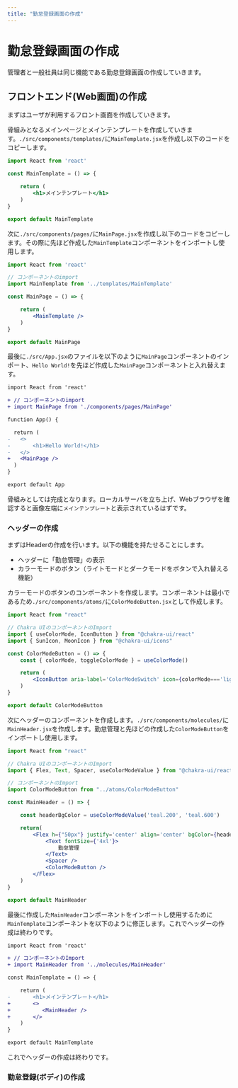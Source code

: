 ```yaml
---
title: "勤怠登録画面の作成"
---
```


# 勤怠登録画面の作成

管理者と一般社員は同じ機能である勤怠登録画面の作成していきます。

## フロントエンド(Web画面)の作成

まずはユーザが利用するフロント画面を作成していきます。

骨組みとなるメインページとメインテンプレートを作成していきます。`./src/components/templates/`に`MainTemplate.jsx`を作成し以下のコードをコピーします。

```jsx:./src/components/templates/MainTemplate.jsx
import React from 'react'

const MainTemplate = () => {

    return (
        <h1>メインテンプレート</h1>
    )
}

export default MainTemplate
```

次に`./src/components/pages/`に`MainPage.jsx`を作成し以下のコードをコピーします。その際に先ほど作成した`MainTemplate`コンポーネントをインポートし使用します。

```jsx:./src/components/pages/MainPage.jsx
import React from 'react'

// コンポーネントのimport
import MainTemplate from '../templates/MainTemplate'

const MainPage = () => {

    return (
        <MainTemplate />
    )
}

export default MainPage
```

最後に`./src/App.jsx`のファイルを以下のように`MainPage`コンポーネントのインポート、`Hello World!`を先ほど作成した`MainPage`コンポーネントと入れ替えます。

```diff jsx:./src/App.jsx
import React from 'react'

+ // コンポーネントのimport
+ import MainPage from './components/pages/MainPage'

function App() {

  return (
-   <>
-       <h1>Hello World!</h1>
-   </>
+   <MainPage />
  )
}

export default App
```
骨組みとしては完成となります。ローカルサーバを立ち上げ、Webブラウザを確認すると画像左端に`メインテンプレート`と表示されているはずです。

### ヘッダーの作成

まずはHeaderの作成を行います。以下の機能を持たせることにします。
- ヘッダーに「勤怠管理」の表示
- カラーモードのボタン（ライトモードとダークモードをボタンで入れ替える機能）

カラーモードのボタンのコンポーネントを作成します。コンポーネントは最小であるため`./src/components/atoms/`に`ColorModeButton.jsx`として作成します。

```jsx:./src/components/atoms/ColorModeButton.jsx
import React from "react"

// Chakra UIのコンポーネントのImport
import { useColorMode, IconButton } from "@chakra-ui/react"
import { SunIcon, MoonIcon } from "@chakra-ui/icons"

const ColorModeButton = () => {
    const { colorMode, toggleColorMode } = useColorMode()

    return (
        <IconButton aria-label='ColorModeSwitch' icon={colorMode==='light'? <MoonIcon />:<SunIcon />} onClick={toggleColorMode} variant='outline'/>
    )
}

export default ColorModeButton
```

次にヘッダーのコンポーネントを作成します。`./src/components/molecules/`に`MainHeader.jsx`を作成します。勤怠管理と先ほどの作成した`ColorModeButton`をインポートし使用します。

```jsx:./src/components/molecules/MainHeader.jsx
import React from "react"

// Chakra UIのコンポーネントのImport
import { Flex, Text, Spacer, useColorModeValue } from "@chakra-ui/react"

// コンポーネントのImport
import ColorModeButton from "../atoms/ColorModeButton"

const MainHeader = () => {

    const headerBgColor = useColorModeValue('teal.200', 'teal.600')

    return(
        <Flex h={"50px"} justify='center' align='center' bgColor={headerBgColor} pl={10} pr={10}>
            <Text fontSize={'4xl'}>
                勤怠管理
            </Text>
            <Spacer />
            <ColorModeButton />
        </Flex>
    )
}

export default MainHeader
```

最後に作成した`MainHeader`コンポーネントをインポートし使用するために`MainTemplate`コンポーネントを以下のように修正します。これでヘッダーの作成は終わりです。

```diff jsx:./src/components/templates/MainTemplate.jsx
import React from 'react'

+ // コンポーネントのImport
+ import MainHeader from '../molecules/MainHeader'

const MainTemplate = () => {

    return (
-       <h1>メインテンプレート</h1>
+       <>
+          <MainHeader />
+       </>
    )
}

export default MainTemplate
```

これでヘッダーの作成は終わりです。

### 勤怠登録(ボディ)の作成